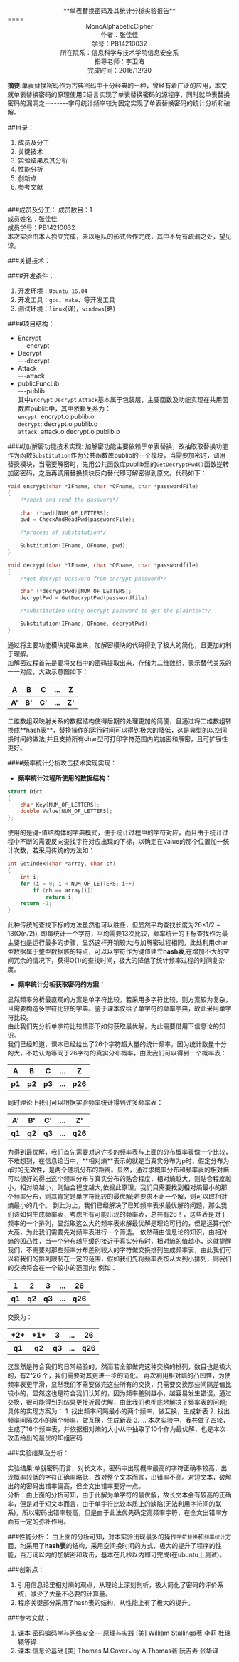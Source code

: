 <center>**单表替换密码及其统计分析实验报告**</center>
====
<center>MonoAlphabeticCipher</center>
<center>作者：张佳佳</center>
<center>学号：PB14210032</center>
<center>所在院系：信息科学与技术学院信息安全系</center>
<center>指导老师：李卫海</center>
<center>完成时间：2016/12/30</center>

**摘要**:单表替换密码作为古典密码中十分经典的一种，曾经有着广泛的应用，本文就单表替换密码的原理使用C语言实现了单表替换密码的源程序，同时就单表替换密码的漏洞之一------字母统计频率较为固定实现了单表替换密码的统计分析和破解。


##目录：

 1. 成员及分工
 2. 关键技术
 3. 实验结果及其分析
 4. 性能分析
 5. 创新点
 6. 参考文献
<br><br>

###成员及分工：
成员数目：1  
成员姓名：张佳佳  
成员学号：PB14210032  
本次实验由本人独立完成，未以组队的形式合作完成，其中不免有疏漏之处，望见谅。

###关键技术：

####开发条件：

 1. 开发环境：`Ubuntu 16.04`
 2. 开发工具：`gcc`、`make`、等开发工具
 3. 测试环境：`linux`(详)，`windows`(略)
 
####项目结构：
 - Encrypt  
    ---encrypt  
 - Decrypt  
    ---decrypt
 - Attack   
    ---attack  
 - publicFuncLib  
    ---publib   
其中`Encrypt` `Decrypt` `Attack`基本属于包装层，主要函数及功能实现在共用函数库publib中，其中依赖关系为：  
`encypt`:  encrypt.o  publib.o  
`decrypt`: decrypt.o publib.o  
`attack`: attack.o decrypt.o publib.o

####加/解密功能技术实现:
加解密功能主要依赖于单表替换，故抽取取替换功能作为函数`Substitution`作为公共函数库publib的一个模块，当需要加密时，调用替换模块，当需要解密时，先用公共函数库publib里的`GetDecryptPwd()`函数逆转加密密码，之后再调用替换模块反向替代即可解密得到原文。代码如下：  
```C
void encrypt(char *IFname, char *OFname, char *passwordFile)
{
	/*check and read the password*/
	
	char (*pwd)[NUM_OF_LETTERS];
	pwd = CheckAndReadPwd(passwordFile);

	/*process of substitution*/
	
	Substitution(IFname, OFname, pwd);
}
```
```C
void decrypt(char *IFname, char *OFname, char *passwordfile)
{
	/*get decrypt password from encrypt password*/

	char (*decryptPwd)[NUM_OF_LETTERS];
	decryptPwd = GetDecryptPwd(passwordfile);

	/*substitution using decrypt password to get the plaintext*/

	Substitution(IFname, OFname, decryptPwd);
}
```

通过将主要功能模块提取出来，加解密模块的代码得到了极大的简化，且更加的利于理解。  
加解密过程首先是要将文档中的密码提取出来，存储为二维数组，表示替代关系的一一对应，大致示意图如下：  
<table>
<tr><th>A</th><th>B</th><th>C</th><th>...</th><th>Z</th>
</tr>
<tr><th>A'</th><th>B'</th><th>C'</th><th>...</th><th>Z'</th>
</tr>
</table>
二维数组双映射关系的数据结构使得后期的处理更加的简便，且通过将二维数组转换成**hash表**，替换操作的运行时间可以得到极大的降低，这是典型的以空间换时间的做法;并且支持所有char型可打印字符范围内的加密和解密，且可扩展性更好。  

####频率统计分析攻击技术实现实现：
 - **频率统计过程所使用的数据结构：**  
```C
struct Dict
{
    char Key[NUM_OF_LETTERS];
    double Value[NUM_OF_LETTERS];
};
```
使用的是键-值结构体的字典模式，便于统计过程中的字符对应，而且由于统计过程中不断的需要反向查找字符对应出现的下标，以确定在Value的那个位置加一统计次数，若采用传统的方法如：
```C
int GetIndex(char *array, char ch)
{
    int i;
    for (i = 0; i < NUM_OF_LETTERS; i++)
        if (ch == array[i])
            return i;
    return -1;
}
```
此种传统的查找下标的方法虽然也可以胜任，但显然平均查找长度为26×1/2 = 13(O(n/2)), 即每统计一个字符，平均需要13次比较，频率统计的下标查找作为最主要也是运行最多的步骤，显然这样开销较大;与加解密过程相同，此处利用char型数据属于整型数据族的特点，可以以字符作为键值建立**hash表**,在增加不大的空间冗余的情况下，获得O(1)的查找时间，极大的降低了统计频率过程的时间复杂度。

 - **频率统计分析获取密码的方案：**

显然频率分析最直观的方案是单字符比较，若采用多字符比较，则方案较为复杂，且需要构造多字符比较的字典。鉴于课本仅给了单字符的频率字典，故此采用单字符比较。  
由此我们先分析单字符比较情形下如何获取最优解，为此需要借用下信息论的知识。  
我们已经知道，课本已经给出了26个字符超大量的统计频率，因为统计数量十分的大，不妨认为等同于26字符的真实分布概率，由此我们可以得到一个概率表：   
<table>
<tr><th>A</th><th>B</th><th>C</th><th>...</th><th>Z</th>
</tr>
<tr><th>p1</th><th>p2</th><th>p3</th><th>...</th><th>p26</th>
</tr>
</table>
同时理论上我们可以根据实验频率统计得到许多频率表：  
<table>
<tr><th>A'</th><th>B'</th><th>C'</th><th>...</th><th>Z'</th>
</tr>
<tr><th>q1</th><th>q2</th><th>q3</th><th>...</th><th>q26</th>
</tr>
</table>
为得到最优解，我们首先需要对这许多的频率表与上面的分布概率表做一个比较，不难想到，在信息论当中，**相对熵**表示的就是当真实分布为p时，假定分布为q时的无效性，是两个随机分布的距离。显然，通过求概率分布和频率表的相对熵可以很好的得出这个频率分布与真实分布的贴合程度，相对熵越大，则贴合程度越小，相对熵越小，则贴合程度越大;依据此原理，我们只需要找到相对熵最小的那个频率分布，则其肯定是单字符比较的最优解;若要求不止一个解，则可以取相对熵最小的几个。  
到此为止，我们已经解决了已知频率表求最优解的问题，那么我们该如何生成频率表，考虑所有可能出现的频率表，总共有26！，这些表是对于频率的一个排列，显然取这么大的频率表求解最优解是理论可行的，但是运算代价太高，为此我们需要先对频率表进行一个筛选。  
依然藉由信息论的知识，由相对熵的凹凸性，当一个分布越平缓的接近于真实分布时，相对熵的值越小，这就提醒我们，不需要对那些频率分布差别较大的字符做交换排列生成频率表，由此我们可以将我们的排列限制在一定的范围，假如我们先将频率表按从大到小排列，则我们的交换将会在一个较小的范围内;  
例如：  
<table>
<tr><th>1</th><th>2</th><th>3</th><th>...</th><th>26</th>
</tr>
<tr><th>q1</th><th>q2</th><th>q3</th><th>...</th><th>q26</th>
</tr>
</table>
交换为：
<table>
<tr><th>*2*</th><th>*1*</th><th>3</th><th>...</th><th>26</th>
</tr>
<tr><th>q1</th><th>q2</th><th>q3</th><th>...</th><th>q26</th>
</tr>
</table>
这显然是符合我们的日常经验的，然而若全部做完这种交换的排列，数目也是极大的，有2^26
个，我们需要对其更进一步的简化。  
再次利用相对熵的凸凹性，为使频率表更平滑，显然我们不需要做完这些所有的交换，只需要交换那些间隔差值比较小的，显然这也是符合我们认知的，因为频率差别越小，越容易发生错误，通过交换，很可能得到的结果更接近最优解，由此我们也彻底地解决了频率表的问题;具体的实现方案为：   
 1. 找出频率间隔最小的两个频率，做互换，生成新表  
 2. 找出频率间隔次小的两个频率，做互换，生成新表  
 3. ...  
 本次实验中，我共做了四轮，生成了16个频率表，并依据相对熵的大小从中抽取了10个作为最优解，也是本次攻击给出的最优的10组密码
 
 
###实验结果及分析：

实验结果:单就密码而言，对长文本，密码中出现概率最高的字符正确率较高，出现概率较低的字符正确率略低，故对整个文本而言，出错率不高。对短文本，破解出的的密码出错率偏高，但全文出错率要好一点。   
分析：由上面的分析可知，由于此解为单字符的最优解，故长文本会有较高的正确率，但是对于短文本而言，由于单字符比较本质上的缺陷(无法利用字符间的联系)，所以密码出错率较高，但是由于此法优先确定高频率字符，在全文出错率方面有一定的弥补作用。

###性能分析：
由上面的分析可知，对本实验出现最多的操作`字符替换`和`频率统计`方面，均采用了**hash表**的结构，采用空间换时间的方式，极大的提升了程序的性能，百万词以内的加解密和攻击，基本在几秒以内即可完成(在ubuntu上测试)。

###创新点：

 1. 引用信息论里相对熵的观点，从理论上深刻剖析，极大简化了密码的评价系统，减少了大量不必要的计算量。
 2. 程序关键部分采用了hash表的结构，从性能上有了极大的提升。
 
###参考文献：
 1. 课本 密码编码学与网络安全---原理与实践 [美] William Stallings著 李莉 杜瑞颖等译
 2. 课本 信息论基础 [美] Thomas M.Cover Joy A.Thomas著 阮吉寿 张华译